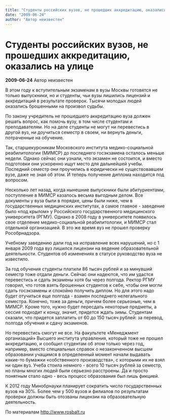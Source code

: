 ```yaml
---
title: "Студенты российских вузов, не прошедших аккредитацию, оказались на улице"
date: "2009-06-24"
author: "Автор неизвестен"
---
```


# Студенты российских вузов, не прошедших аккредитацию, оказались на улице

**2009-06-24** Автор неизвестен

В этом году к вступительным экзаменам в вузы Москвы готовятся не только выпускники, но и студенты, чьи вузы лишились лицензий и аккредитаций в результате проверок. Тысячи молодых людей оказались брошенными на произвол судьбы.

По закону учредитель не прошедшего аккредитацию вуза должен решать вопрос, как помочь вузу, в том числе студентам и преподавателям. Но на деле студенты не могут ни перевестись в другой вуз, ни доучиться семестр в своем, ни вернуть деньги, потраченные на обучение.

Так, старшекурсникам Московского института медико-социальной реабилитологии (МИМСР) до последнего госэкзамена осталось меньше недели. Однако сейчас они узнали, что экзамен не состоится, и вместо подготовки они ускоренно ищут место для дальнейшей учебы. Последний семестр они проучились в юридически не существовавшем вузе, даже не зная об этом. И теперь получение диплома находится под вопросом.

Несколько лет назад, когда нынешние выпускники были абитуриентами, поступление в МИМСР казалось весьма выгодным делом. Все документы у вуза были в порядке, цены были ниже, чем в государственных медицинских институтах, а самое главное - заведение было «под крылом» у Российского государственного медицинского университета (РГМУ). Однако в 2008 году в университете появилось свое отделение медико-социальной реабилитологии, и МИМСР стал отдельной организацией. В это же время вуз не прошел проверку Рособрнадзора.

Учебному заведению дали год на исправление всех нарушений, но с 1 января 2009 года вуз лишился лицензии на ведение образовательной деятельности. Студентов об изменениях в статусе руководство вуза не известило.

За год обучения студенты платили 86 тысяч рублей и за минувший семестр тоже отдали деньги. Сейчас они надеются, что им удастся перевестись и сдать экзамены хотя бы через полгода. Ректор РГМУ говорил, что готов взять брошенных студентов к себе, чтобы они могли сдать госэкзамены и спокойно получить диплом. Но для этого надо будет отучиться еще полгода - взамен последнего нелегального семестра. Конечно, тоже за деньги, причем более серьезные, чем в МИМСР. Кроме того, нужно будет пересдать некоторые предметы, а сессия подходит к концу, значит, придется ждать зимы. Студентам сказали, что придется заплатить от 60 до 150 тысяч рублей: за перевод, полгода обучения и сдачу экзаменов.

Но перевестись смогут не все. На факультете «Менеджмент организаций» Высшего института управления, который тоже не прошел аккредитацию, и сообщил студентам об этом только через год, например, вместо специальных справок о незаконченном высшем образовании учащимся в определенный момент начали выдавать какие-то бумажки «собственного производства», с которыми их не взял ни один вуз. Учеба стоила немного - всего 10 тысяч рублей за семестр, но планы многих людей были серьезно расстроены. Да и просто понятным стало одно - весь процесс образования был лишь фикцией.

К 2012 году Минобрнауки планирует сократить число государственных вузов на 30%. Более чем у 500 вузов и филиалов по результатам проверки должны быть отозваны лицензии на образовательную деятельность.

По материалам http://www.rosbalt.ru